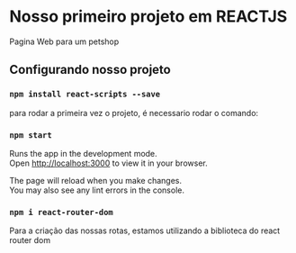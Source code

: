# Nosso primeiro projeto em REACTJS

Pagina Web para um petshop

## Configurando nosso projeto

### `npm install react-scripts --save`
para rodar a primeira vez o projeto, é necessario rodar o comando:

### `npm start`

Runs the app in the development mode.\
Open [http://localhost:3000](http://localhost:3000) to view it in your browser.

The page will reload when you make changes.\
You may also see any lint errors in the console.

### `npm i react-router-dom`

Para a criação das nossas rotas, estamos utilizando a biblioteca do react router dom


